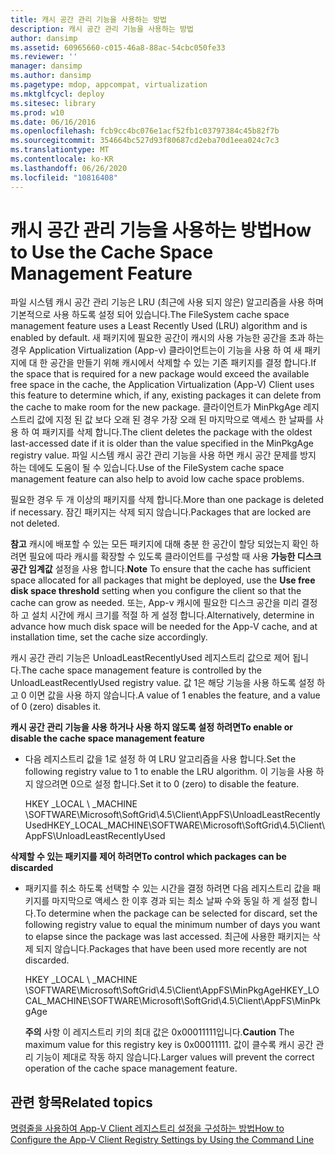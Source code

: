 ```yaml
---
title: 캐시 공간 관리 기능을 사용하는 방법
description: 캐시 공간 관리 기능을 사용하는 방법
author: dansimp
ms.assetid: 60965660-c015-46a8-88ac-54cbc050fe33
ms.reviewer: ''
manager: dansimp
ms.author: dansimp
ms.pagetype: mdop, appcompat, virtualization
ms.mktglfcycl: deploy
ms.sitesec: library
ms.prod: w10
ms.date: 06/16/2016
ms.openlocfilehash: fcb9cc4bc076e1acf52fb1c03797384c45b82f7b
ms.sourcegitcommit: 354664bc527d93f80687cd2eba70d1eea024c7c3
ms.translationtype: MT
ms.contentlocale: ko-KR
ms.lasthandoff: 06/26/2020
ms.locfileid: "10816408"
---
```

# <span data-ttu-id="6f0c4-103">캐시 공간 관리 기능을 사용하는 방법</span><span class="sxs-lookup"><span data-stu-id="6f0c4-103">How to Use the Cache Space Management Feature</span></span>


<span data-ttu-id="6f0c4-104">파일 시스템 캐시 공간 관리 기능은 LRU (최근에 사용 되지 않은) 알고리즘을 사용 하며 기본적으로 사용 하도록 설정 되어 있습니다.</span><span class="sxs-lookup"><span data-stu-id="6f0c4-104">The FileSystem cache space management feature uses a Least Recently Used (LRU) algorithm and is enabled by default.</span></span> <span data-ttu-id="6f0c4-105">새 패키지에 필요한 공간이 캐시의 사용 가능한 공간을 초과 하는 경우 Application Virtualization (App-v) 클라이언트는이 기능을 사용 하 여 새 패키지에 대 한 공간을 만들기 위해 캐시에서 삭제할 수 있는 기존 패키지를 결정 합니다.</span><span class="sxs-lookup"><span data-stu-id="6f0c4-105">If the space that is required for a new package would exceed the available free space in the cache, the Application Virtualization (App-V) Client uses this feature to determine which, if any, existing packages it can delete from the cache to make room for the new package.</span></span> <span data-ttu-id="6f0c4-106">클라이언트가 MinPkgAge 레지스트리 값에 지정 된 값 보다 오래 된 경우 가장 오래 된 마지막으로 액세스 한 날짜를 사용 하 여 패키지를 삭제 합니다.</span><span class="sxs-lookup"><span data-stu-id="6f0c4-106">The client deletes the package with the oldest last-accessed date if it is older than the value specified in the MinPkgAge registry value.</span></span> <span data-ttu-id="6f0c4-107">파일 시스템 캐시 공간 관리 기능을 사용 하면 캐시 공간 문제를 방지 하는 데에도 도움이 될 수 있습니다.</span><span class="sxs-lookup"><span data-stu-id="6f0c4-107">Use of the FileSystem cache space management feature can also help to avoid low cache space problems.</span></span>

<span data-ttu-id="6f0c4-108">필요한 경우 두 개 이상의 패키지를 삭제 합니다.</span><span class="sxs-lookup"><span data-stu-id="6f0c4-108">More than one package is deleted if necessary.</span></span> <span data-ttu-id="6f0c4-109">잠긴 패키지는 삭제 되지 않습니다.</span><span class="sxs-lookup"><span data-stu-id="6f0c4-109">Packages that are locked are not deleted.</span></span>

<span data-ttu-id="6f0c4-110">**참고**  캐시에 배포할 수 있는 모든 패키지에 대해 충분 한 공간이 할당 되었는지 확인 하려면 필요에 따라 캐시를 확장할 수 있도록 클라이언트를 구성할 때 사용 **가능한 디스크 공간 임계값** 설정을 사용 합니다.</span><span class="sxs-lookup"><span data-stu-id="6f0c4-110">**Note** To ensure that the cache has sufficient space allocated for all packages that might be deployed, use the **Use free disk space threshold** setting when you configure the client so that the cache can grow as needed.</span></span> <span data-ttu-id="6f0c4-111">또는, App-v 캐시에 필요한 디스크 공간을 미리 결정 하 고 설치 시간에 캐시 크기를 적절 하 게 설정 합니다.</span><span class="sxs-lookup"><span data-stu-id="6f0c4-111">Alternatively, determine in advance how much disk space will be needed for the App-V cache, and at installation time, set the cache size accordingly.</span></span>

 

<span data-ttu-id="6f0c4-112">캐시 공간 관리 기능은 UnloadLeastRecentlyUsed 레지스트리 값으로 제어 됩니다.</span><span class="sxs-lookup"><span data-stu-id="6f0c4-112">The cache space management feature is controlled by the UnloadLeastRecentlyUsed registry value.</span></span> <span data-ttu-id="6f0c4-113">값 1은 해당 기능을 사용 하도록 설정 하 고 0 이면 값을 사용 하지 않습니다.</span><span class="sxs-lookup"><span data-stu-id="6f0c4-113">A value of 1 enables the feature, and a value of 0 (zero) disables it.</span></span>

**<span data-ttu-id="6f0c4-114">캐시 공간 관리 기능을 사용 하거나 사용 하지 않도록 설정 하려면</span><span class="sxs-lookup"><span data-stu-id="6f0c4-114">To enable or disable the cache space management feature</span></span>**

-   <span data-ttu-id="6f0c4-115">다음 레지스트리 값을 1로 설정 하 여 LRU 알고리즘을 사용 합니다.</span><span class="sxs-lookup"><span data-stu-id="6f0c4-115">Set the following registry value to 1 to enable the LRU algorithm.</span></span> <span data-ttu-id="6f0c4-116">이 기능을 사용 하지 않으려면 0으로 설정 합니다.</span><span class="sxs-lookup"><span data-stu-id="6f0c4-116">Set it to 0 (zero) to disable the feature.</span></span>

    <span data-ttu-id="6f0c4-117">HKEY _LOCAL \ _MACHINE \\SOFTWARE\\Microsoft\\SoftGrid\\4.5\\Client\\AppFS\\UnloadLeastRecentlyUsed</span><span class="sxs-lookup"><span data-stu-id="6f0c4-117">HKEY\_LOCAL\_MACHINE\\SOFTWARE\\Microsoft\\SoftGrid\\4.5\\Client\\AppFS\\UnloadLeastRecentlyUsed</span></span>

**<span data-ttu-id="6f0c4-118">삭제할 수 있는 패키지를 제어 하려면</span><span class="sxs-lookup"><span data-stu-id="6f0c4-118">To control which packages can be discarded</span></span>**

-   <span data-ttu-id="6f0c4-119">패키지를 취소 하도록 선택할 수 있는 시간을 결정 하려면 다음 레지스트리 값을 패키지를 마지막으로 액세스 한 이후 경과 되는 최소 날짜 수와 동일 하 게 설정 합니다.</span><span class="sxs-lookup"><span data-stu-id="6f0c4-119">To determine when the package can be selected for discard, set the following registry value to equal the minimum number of days you want to elapse since the package was last accessed.</span></span> <span data-ttu-id="6f0c4-120">최근에 사용한 패키지는 삭제 되지 않습니다.</span><span class="sxs-lookup"><span data-stu-id="6f0c4-120">Packages that have been used more recently are not discarded.</span></span>

    <span data-ttu-id="6f0c4-121">HKEY _LOCAL \ _MACHINE \\SOFTWARE\\Microsoft\\SoftGrid\\4.5\\Client\\AppFS\\MinPkgAge</span><span class="sxs-lookup"><span data-stu-id="6f0c4-121">HKEY\_LOCAL\_MACHINE\\SOFTWARE\\Microsoft\\SoftGrid\\4.5\\Client\\AppFS\\MinPkgAge</span></span>

    <span data-ttu-id="6f0c4-122">**주의**  사항 이 레지스트리 키의 최대 값은 0x00011111입니다.</span><span class="sxs-lookup"><span data-stu-id="6f0c4-122">**Caution** The maximum value for this registry key is 0x00011111.</span></span> <span data-ttu-id="6f0c4-123">값이 클수록 캐시 공간 관리 기능이 제대로 작동 하지 않습니다.</span><span class="sxs-lookup"><span data-stu-id="6f0c4-123">Larger values will prevent the correct operation of the cache space management feature.</span></span>

     

## <span data-ttu-id="6f0c4-124">관련 항목</span><span class="sxs-lookup"><span data-stu-id="6f0c4-124">Related topics</span></span>


[<span data-ttu-id="6f0c4-125">명령줄을 사용하여 App-V Client 레지스트리 설정을 구성하는 방법</span><span class="sxs-lookup"><span data-stu-id="6f0c4-125">How to Configure the App-V Client Registry Settings by Using the Command Line</span></span>](how-to-configure-the-app-v-client-registry-settings-by-using-the-command-line.md)

 

 





